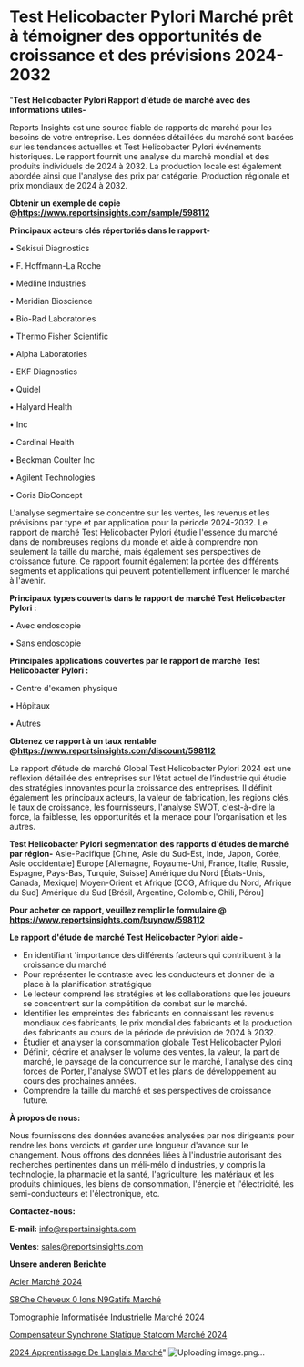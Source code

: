 # Test Helicobacter Pylori Marché prêt à témoigner des opportunités de croissance et des prévisions 2024-2032

"<strong>Test Helicobacter Pylori Rapport d'étude de marché avec des informations utiles-</strong>

Reports Insights est une source fiable de rapports de marché pour les besoins de votre entreprise. Les données détaillées du marché sont basées sur les tendances actuelles et Test Helicobacter Pylori événements historiques. Le rapport fournit une analyse du marché mondial et des produits individuels de 2024 à 2032. La production locale est également abordée ainsi que l'analyse des prix par catégorie. Production régionale et prix mondiaux de 2024 à 2032.

<strong><b>Obtenir un exemple de copie @</b></strong><a href=https://www.reportsinsights.com/sample/598112><strong><b>https://www.reportsinsights.com/sample/598112</b></strong></a>

<b>Principaux acteurs clés répertoriés dans le rapport-</b>

<b> </b>• Sekisui Diagnostics

• F. Hoffmann-La Roche

• Medline Industries

• Meridian Bioscience

• Bio-Rad Laboratories

• Thermo Fisher Scientific

• Alpha Laboratories

• EKF Diagnostics

• Quidel

• Halyard Health

• Inc

• Cardinal Health

• Beckman Coulter Inc

• Agilent Technologies

• Coris BioConcept

L'analyse segmentaire se concentre sur les ventes, les revenus et les prévisions par type et par application pour la période 2024-2032. Le rapport de marché Test Helicobacter Pylori étudie l'essence du marché dans de nombreuses régions du monde et aide à comprendre non seulement la taille du marché, mais également ses perspectives de croissance future. Ce rapport fournit également la portée des différents segments et applications qui peuvent potentiellement influencer le marché à l'avenir.

<strong>Principaux types couverts dans le rapport de marché Test Helicobacter Pylori :</strong>

• Avec endoscopie

• Sans endoscopie

<strong>Principales applications couvertes par le rapport de marché Test Helicobacter Pylori :</strong>

• Centre d'examen physique

• Hôpitaux

• Autres

<strong><b>Obtenez ce rapport à un taux rentable @</b></strong><a href=https://www.reportsinsights.com/discount/598112><strong><b>https://www.reportsinsights.com/discount/598112</b></strong></a>

Le rapport d’étude de marché Global Test Helicobacter Pylori 2024 est une réflexion détaillée des entreprises sur l’état actuel de l’industrie qui étudie des stratégies innovantes pour la croissance des entreprises. Il définit également les principaux acteurs, la valeur de fabrication, les régions clés, le taux de croissance, les fournisseurs, l'analyse SWOT, c'est-à-dire la force, la faiblesse, les opportunités et la menace pour l'organisation et les autres.

<strong>Test Helicobacter Pylori segmentation des rapports d'études de marché par région-</strong>
Asie-Pacifique [Chine, Asie du Sud-Est, Inde, Japon, Corée, Asie occidentale]
Europe [Allemagne, Royaume-Uni, France, Italie, Russie, Espagne, Pays-Bas, Turquie, Suisse]
Amérique du Nord [États-Unis, Canada, Mexique]
Moyen-Orient et Afrique [CCG, Afrique du Nord, Afrique du Sud]
Amérique du Sud [Brésil, Argentine, Colombie, Chili, Pérou]

<strong>Pour acheter ce rapport, veuillez remplir le formulaire @   <a href=https://www.reportsinsights.com/buynow/598112>https://www.reportsinsights.com/buynow/598112</a></strong>

<strong>Le rapport d'étude de marché Test Helicobacter Pylori aide -</strong>
<ul>
  <li>En identifiant 'importance des différents facteurs qui contribuent à la croissance du marché</li>
  <li>Pour représenter le contraste avec les conducteurs et donner de la place à la planification stratégique</li>
  <li>Le lecteur comprend les stratégies et les collaborations que les joueurs se concentrent sur la compétition de combat sur le marché.</li>
  <li>Identifier les empreintes des fabricants en connaissant les revenus mondiaux des fabricants, le prix mondial des fabricants et la production des fabricants au cours de la période de prévision de 2024 à 2032.</li>
  <li>Étudier et analyser la consommation globale Test Helicobacter Pylori</li>
  <li>Définir, décrire et analyser le volume des ventes, la valeur, la part de marché, le paysage de la concurrence sur le marché, l'analyse des cinq forces de Porter, l'analyse SWOT et les plans de développement au cours des prochaines années.</li>
  <li>Comprendre la taille du marché et ses perspectives de croissance future.</li>
</ul>
<strong>À propos de nous:</strong>

Nous fournissons des données avancées analysées par nos dirigeants pour rendre les bons verdicts et garder une longueur d'avance sur le changement. Nous offrons des données liées à l'industrie autorisant des recherches pertinentes dans un méli-mélo d'industries, y compris la technologie, la pharmacie et la santé, l'agriculture, les matériaux et les produits chimiques, les biens de consommation, l'énergie et l'électricité, les semi-conducteurs et l'électronique, etc.

<strong>Contactez-nous:</strong>

<strong>E-mail:</strong> <a href=mailto:info@reportsinsights.com>info@reportsinsights.com</a>

<strong>Ventes</strong>: <a href=mailto:sales@reportsinsights.com>sales@reportsinsights.com</a>

<strong>Unsere anderen Berichte</strong>

<a href=https://www.linkedin.com/pulse/acier-marchétendances-émergentes-et-principaux-moteurs-noavc/>Acier Marché 2024</a>

<a href=https://www.linkedin.com/pulse/s%C3%A8che-cheveux-%C3%A0-ions-n%C3%A9gatifs-march%C3%A9-rapport-cc7nc/>S8Che Cheveux 0 Ions N9Gatifs Marché</a>

<a href=https://www.linkedin.com/pulse/tomographie-informatisée-industrielle-marché-progrès-hvntc/>Tomographie Informatisée Industrielle Marché 2024</a>

<a href=https://www.linkedin.com/pulse/compensateur-synchrone-statique-statcom-marchéperspectives-zk49c/>Compensateur Synchrone Statique Statcom Marché 2024</a>

<a href=https://www.linkedin.com/pulse/2024-apprentissage-de-langlais-march%C3%A9-informations-90tec/>2024 Apprentissage De Langlais Marché</a>"
![Uploading image.png…]()
